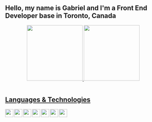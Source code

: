 ## Hello, my name is Gabriel and I'm a Front End Developer base in Toronto, Canada

<div align="center">
  <a href="https://github.com/Gabriel-Moraes-CAD">
  <img height="180em" src="https://github-readme-stats.vercel.app/api?username=Gabriel-Moraes-CAD&show_icons=true&theme=dracula&include_all_commits=true&count_private=true"/>
  <img height="180em" src="https://github-readme-stats.vercel.app/api/top-langs/?username=Gabriel-Moraes-CAD&layout=compact&langs_count=7&theme=dracula"/>
</div>

<br/>

## Languages & Technologies

<img width="26px" align="left" src="https://cdn.jsdelivr.net/gh/devicons/devicon/icons/html5/html5-plain-wordmark.svg" />

<img width="26px" align="left" src="https://cdn.jsdelivr.net/gh/devicons/devicon/icons/css3/css3-plain-wordmark.svg" />
          
<img width="26px" align="left" src="https://cdn.jsdelivr.net/gh/devicons/devicon/icons/react/react-original-wordmark.svg" />

<img width="26px" align="left" src="https://cdn.jsdelivr.net/gh/devicons/devicon/icons/javascript/javascript-plain.svg" />
          
<img width="26px" align="left" src="https://cdn.jsdelivr.net/gh/devicons/devicon/icons/bootstrap/bootstrap-original-wordmark.svg" />
          
<img width="26px" align="left" src="https://cdn.jsdelivr.net/gh/devicons/devicon/icons/tailwindcss/tailwindcss-plain.svg" />

<img width="26px" align="left" src="https://cdn.jsdelivr.net/gh/devicons/devicon/icons/git/git-plain.svg" />
